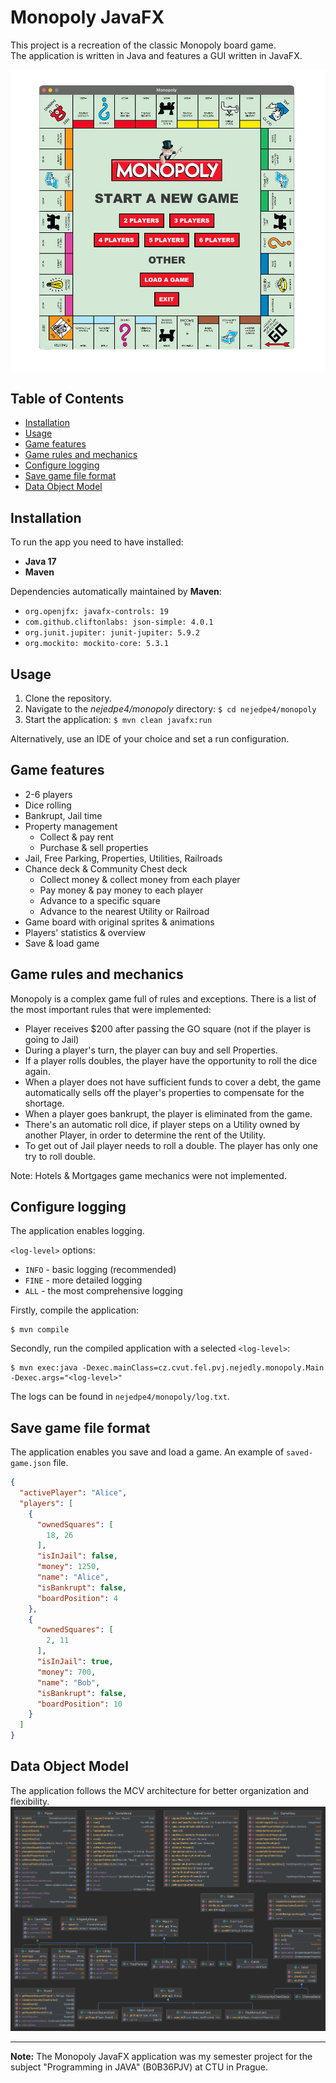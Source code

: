 # Monopoly JavaFX
This project is a recreation of the classic Monopoly board game.<br>
The application is written in Java and features a GUI written in JavaFX.

<img src="monopoly-menu.png" alt="monopoly menu">

## Table of Contents
  - [Installation](#installation)
  - [Usage](#usage)
  - [Game features](#game-features)
  - [Game rules and mechanics](#game-rules-and-mechanics)
  - [Configure logging](#configure-logging)
  - [Save game file format](#save-game-file-format)
  - [Data Object Model](#data-object-model)

## Installation
To run the app you need to have installed:
- **Java 17**
- **Maven**<br>

Dependencies automatically maintained by **Maven**:
- `org.openjfx: javafx-controls: 19`
- `com.github.cliftonlabs: json-simple: 4.0.1`
- `org.junit.jupiter: junit-jupiter: 5.9.2`
- `org.mockito: mockito-core: 5.3.1`

## Usage
1. Clone the repository.
2. Navigate to the *nejedpe4/monopoly* directory: `$ cd nejedpe4/monopoly`
3. Start the application: `$ mvn clean javafx:run`<br>

Alternatively, use an IDE of your choice and set a run configuration.

## Game features
- 2-6 players
- Dice rolling
- Bankrupt, Jail time
- Property management
  - Collect & pay rent
  - Purchase & sell properties
- Jail, Free Parking, Properties, Utilities, Railroads
- Chance deck & Community Chest deck
  - Collect money & collect money from each player
  - Pay money & pay money to each player
  - Advance to a specific square
  - Advance to the nearest Utility or Railroad
- Game board with original sprites & animations
- Players' statistics & overview
- Save & load game

## Game rules and mechanics
Monopoly is a complex game full of rules and exceptions. There is a list of the most important rules that were implemented:<br>
- Player receives $200 after passing the GO square (not if the player is going to Jail)
- During a player's turn, the player can buy and sell Properties.
- If a player rolls doubles, the player have the opportunity to roll the dice again.
- When a player does not have sufficient funds to cover a debt, the game automatically sells off the player's properties to compensate for the shortage.
- When a player goes bankrupt, the player is eliminated from the game.
- There's an automatic roll dice, if player steps on a Utility owned by another Player, in order to determine the rent of the Utility.
- To get out of Jail player needs to roll a double. The player has only one try to roll double.

Note: Hotels & Mortgages game mechanics were not implemented.

## Configure logging
The application enables logging.<br>

`<log-level>` options:
- `INFO` - basic logging (recommended)
- `FINE` - more detailed logging
- `ALL` - the most comprehensive logging<br>

Firstly, compile the application:
```shell
$ mvn compile
```
Secondly, run the compiled application with a selected `<log-level>`:
```shell
$ mvn exec:java -Dexec.mainClass=cz.cvut.fel.pvj.nejedly.monopoly.Main -Dexec.args="<log-level>"
```
The logs can be found in `nejedpe4/monopoly/log.txt`.

## Save game file format
The application enables you save and load a game. An example of `saved-game.json` file.
```json
{
  "activePlayer": "Alice",
  "players": [
    {
      "ownedSquares": [
        18, 26
      ],
      "isInJail": false,
      "money": 1250,
      "name": "Alice",
      "isBankrupt": false,
      "boardPosition": 4
    },
    {
      "ownedSquares": [
        2, 11
      ],
      "isInJail": true,
      "money": 700,
      "name": "Bob",
      "isBankrupt": false,
      "boardPosition": 10
    }
  ]
}
```

## Data Object Model
The application follows the MCV architecture for better organization and flexibility.
<img src="data-object-model.png" alt="data object model">

***
**Note:** The Monopoly JavaFX application was my semester project for the subject "Programming in JAVA" (B0B36PJV) at CTU in Prague.